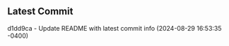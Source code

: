 
## Latest Commit
d1dd9ca - Update README with latest commit info (2024-08-29 16:53:35 -0400) <Yunxi-Zhou>
